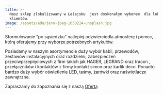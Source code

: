 ```yaml
---
title: >-
  Nasz sklep zlokalizowany w Leżajsku  jest doskonałym wyborem  dla lokalnych
  klientów.
image: /assets/ada/jenn-jpeg-1058224-unsplash.jpg
---
```

Sformułowanie “po sąsiedzku” najlepiej odzwierciedla atmosferę i pomoc, którą oferujemy przy wyborze potrzebnych artykułów. 

Posiadamy w naszym asortymencie duży wybór kabli, przewodów,  zestawów instalacyjnych oraz rozdzielni, zabezpieczeń przeciwprzepięciowych z firm takich jak HAGER, LEGRAND oraz tracon ,  przełączników i kontaktów z firmy kontakt simon oraz karlik deco. Ponadto bardzo duży wybór oświetlenia LED, taśmy, żarówki oraz naświetlacze zewnętrzne. 

Zapraszamy do zapoznania się z naszą [Ofertą](/oferta)
